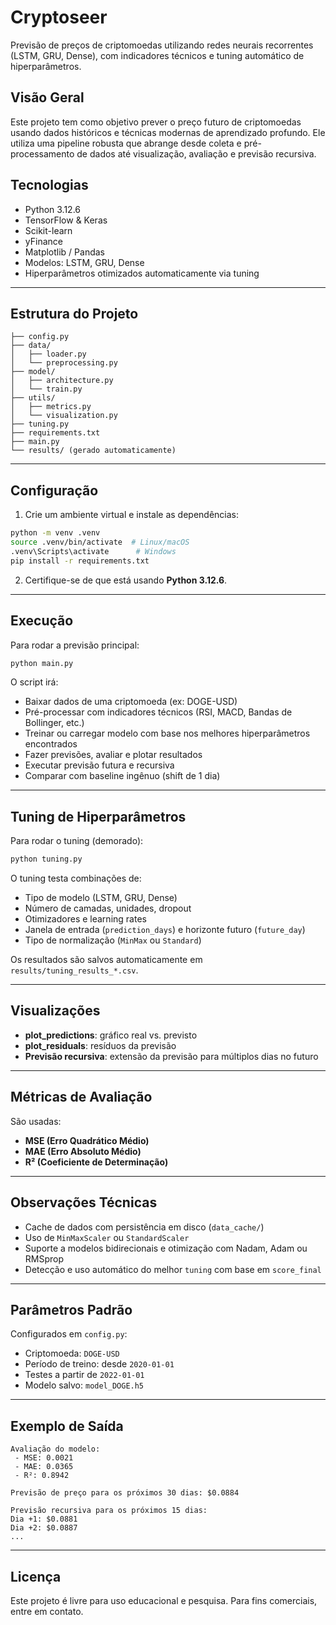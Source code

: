 # Cryptoseer

Previsão de preços de criptomoedas utilizando redes neurais recorrentes (LSTM, GRU, Dense), com indicadores técnicos e tuning automático de hiperparâmetros.

## Visão Geral

Este projeto tem como objetivo prever o preço futuro de criptomoedas usando dados históricos e técnicas modernas de aprendizado profundo. Ele utiliza uma pipeline robusta que abrange desde coleta e pré-processamento de dados até visualização, avaliação e previsão recursiva.

## Tecnologias

* Python 3.12.6
* TensorFlow & Keras
* Scikit-learn
* yFinance
* Matplotlib / Pandas
* Modelos: LSTM, GRU, Dense
* Hiperparâmetros otimizados automaticamente via tuning

---

## Estrutura do Projeto

```
├── config.py
├── data/
│   ├── loader.py
│   └── preprocessing.py
├── model/
│   ├── architecture.py
│   └── train.py
├── utils/
│   ├── metrics.py
│   └── visualization.py
├── tuning.py
├── requirements.txt
├── main.py
└── results/ (gerado automaticamente)
```

---

## Configuração

1. Crie um ambiente virtual e instale as dependências:

```bash
python -m venv .venv
source .venv/bin/activate  # Linux/macOS
.venv\Scripts\activate      # Windows
pip install -r requirements.txt
```

2. Certifique-se de que está usando **Python 3.12.6**.

---

## Execução

Para rodar a previsão principal:

```bash
python main.py
```

O script irá:

* Baixar dados de uma criptomoeda (ex: DOGE-USD)
* Pré-processar com indicadores técnicos (RSI, MACD, Bandas de Bollinger, etc.)
* Treinar ou carregar modelo com base nos melhores hiperparâmetros encontrados
* Fazer previsões, avaliar e plotar resultados
* Executar previsão futura e recursiva
* Comparar com baseline ingênuo (shift de 1 dia)

---

## Tuning de Hiperparâmetros

Para rodar o tuning (demorado):

```bash
python tuning.py
```

O tuning testa combinações de:

* Tipo de modelo (LSTM, GRU, Dense)
* Número de camadas, unidades, dropout
* Otimizadores e learning rates
* Janela de entrada (`prediction_days`) e horizonte futuro (`future_day`)
* Tipo de normalização (`MinMax` ou `Standard`)

Os resultados são salvos automaticamente em `results/tuning_results_*.csv`.

---

## Visualizações

* **plot\_predictions**: gráfico real vs. previsto
* **plot\_residuals**: resíduos da previsão
* **Previsão recursiva**: extensão da previsão para múltiplos dias no futuro

---

## Métricas de Avaliação

São usadas:

* **MSE (Erro Quadrático Médio)**
* **MAE (Erro Absoluto Médio)**
* **R² (Coeficiente de Determinação)**

---

## Observações Técnicas

* Cache de dados com persistência em disco (`data_cache/`)
* Uso de `MinMaxScaler` ou `StandardScaler`
* Suporte a modelos bidirecionais e otimização com Nadam, Adam ou RMSprop
* Detecção e uso automático do melhor `tuning` com base em `score_final`

---

## Parâmetros Padrão

Configurados em `config.py`:

* Criptomoeda: `DOGE-USD`
* Período de treino: desde `2020-01-01`
* Testes a partir de `2022-01-01`
* Modelo salvo: `model_DOGE.h5`

---

## Exemplo de Saída

```
Avaliação do modelo:
 - MSE: 0.0021
 - MAE: 0.0365
 - R²: 0.8942

Previsão de preço para os próximos 30 dias: $0.0884

Previsão recursiva para os próximos 15 dias:
Dia +1: $0.0881
Dia +2: $0.0887
...
```

---

## Licença

Este projeto é livre para uso educacional e pesquisa. Para fins comerciais, entre em contato.

